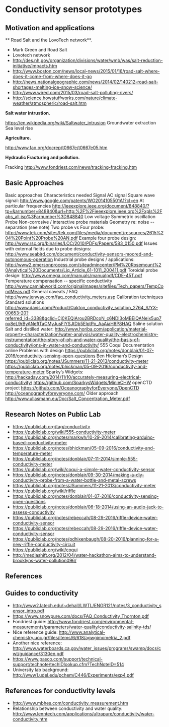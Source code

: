 # Conductivity sensor prototypes

## Motivation and applications

** Road Salt and the LovoTech network**. 

- Mark Green and Road Salt
- Lovotech network
- http://des.nh.gov/organization/divisions/water/wmb/was/salt-reduction-initiative/impacts.htm
- http://www.boston.com/news/local-news/2015/01/16/road-salt-where-does-it-come-from-where-does-it-go
- http://news.nationalgeographic.com/news/2014/02/140212-road-salt-shortages-melting-ice-snow-science/
- http://www.wired.com/2015/03/road-salt-polluting-rivers/
- http://science.howstuffworks.com/nature/climate-weather/atmospheric/road-salt.htm

**Salt water intrustion.**

https://en.wikipedia.org/wiki/Saltwater_intrusion
Groundwater extraction
Sea level rise


**Agriculture.**

http://www.fao.org/docrep/t0667e/t0667e05.htm


**Hydraulic Fracturing and pollution.**

Fracking http://www.fondriest.com/news/tracking-fracking.htm


## Basic Approaches

Basic approaches
Characteristics needed
Signal
AC signal
Square wave signal: http://www.google.com/patents/WO2014105501A1?cl=en
At particular frequencies
http://ieeexplore.ieee.org/document/848840/?tp=&arnumber=848840&url=http:%2F%2Fieeexplore.ieee.org%2Fxpls%2Fabs_all.jsp%3Farnumber%3D848840
Low voltage
Symmetric oscillation
Probe
Non-corrosive / interactive probe materials
Geometry re: noise -- separation (see note)
Two probe vs Four probe: http://www.tek.com/sites/tek.com/files/media/document/resources/2615%204%20Point%20Probe%20AN.pdf
Example four probe design: http://www.rsc.org/binaries/LOC/2010/PDFs/Papers/583_0150.pdf
Issues with external fields due to probe designs: http://www.seabird.com/document/conductivity-sensors-moored-and-autonomous-operation
Industrial probe designs / applications: http://www2.emersonprocess.com/siteadmincenter/PM%20Rosemount%20Analytical%20Documents/Liq_Article_61-1011_200411.pdf
Toroidal probe design: http://www.omega.com/manuals/manualpdf/CDE-45T.pdf
Temperature compensation -- specific conductivity
http://www.camlabworld.com/originalimages/sitefiles/Tech_papers/TempCondMeas.pdf
General caveats / FAQ
http://www.jenway.com/faq_conductivity_meters.asp
Calibration techniques
Standard solutions
http://www.davis.com/Product/Oakton_conductivity_solution_2764_S/YX-00653-20?referred_id=3388&gclid=Cj0KEQiArou2BRDcoN_c6NDI3oMBEiQANeix5up7px8eL9rByANeftTaCMyJusFlYSJtDb5ElptPo_AaAiaH8P8HAQ
Saline solution
Salt and distilled water: http://www.horiba.com/application/material-property-characterization/water-analysis/water-quality-electrochemistry-instrumentation/the-story-of-ph-and-water-quality/the-basis-of-conductivity/ions-in-water-and-conductivity/
555
Coqui
Documentation online
Problems with design
https://publiclab.org/notes/donblair/01-07-2016/conductivity-sensing-open-questions
Ben Hickman’s Design
https://publiclab.org/notes/JSummers/11-21-2013/conductivity-meter
https://publiclab.org/notes/bhickman/05-09-2016/conductivity-and-temperature-meter
Sparky’s Widgets: 
http://hackaday.com/2014/11/10/accurately-measuring-electrical-conductivity/
https://github.com/SparkysWidgets/MinieCHW
openCTD project
https://github.com/OceanographyforEveryone/OpenCTD
http://oceanographyforeveryone.com/
Older approach
http://www.ullasmann.eu/Doc/Salt_Concentration_Meter.pdf



## Research Notes on Public Lab

- https://publiclab.org/tag/conductivity
- https://publiclab.org/wiki/555-conductivity-meter
- https://publiclab.org/notes/markwh/10-29-2014/calibrating-arduino-based-conductivity-meter
- https://publiclab.org/notes/bhickman/05-09-2016/conductivity-and-temperature-meter
- https://publiclab.org/notes/donblair/07-11-2014/simple-555-conductivity-meter
- https://publiclab.org/wiki/coqui-a-simple-water-conductivity-sensor
- https://publiclab.org/notes/donblair/09-30-2014/making-a-diy-conductivity-probe-from-a-water-bottle-and-metal-screws
- https://publiclab.org/notes/JSummers/11-21-2013/conductivity-meter
- https://publiclab.org/wiki/riffle
- https://publiclab.org/notes/donblair/01-07-2016/conductivity-sensing-open-questions
- https://publiclab.org/notes/donblair/06-18-2014/using-an-audio-jack-to-assess-conductivity
- https://publiclab.org/notes/rebeccah/08-29-2016/riffle-device-water-conductivity-sensor
- https://publiclab.org/notes/rebeccah/08-29-2016/riffle-device-water-conductivity-sensor
- https://publiclab.org/notes/pdhixenbaugh/08-20-2016/planning-for-a-new-riffle-conductivity-circuit
- https://publiclab.org/wiki/coqui
- http://mediashift.org/2012/04/water-hackathon-aims-to-understand-brooklyns-water-pollution096/


## References

## Guides to conductivity

- http://www2.latech.edu/~dehall/LWTL/ENGR121/notes/3_conductivity_sensor_intro.pdf
- https://www.snowpure.com/docs/FAQ_Conductivity_Thornton.pdf
- Fondriest guide: http://www.fondriest.com/environmental-measurements/parameters/water-quality/conductivity-salinity-tds/
- Nice reference guide: http://www.analytical-chemistry.uoc.gr/files/items/6/618/agwgimometria_2.pdf
- Another nice reference: http://www.waterboards.ca.gov/water_issues/programs/swamp/docs/cwt/guidance/3130en.pdf
- https://www.pasco.com/support/technical-support/technote/techIDlookup.cfm?TechNoteID=514
- University lab background: http://www1.udel.edu/pchem/C446/Experiments/exp4.pdf

## References for conductivity levels

- http://www.mbhes.com/conductivity_measurement.htm
- Relationship between conductivity and water quality: http://www.lenntech.com/applications/ultrapure/conductivity/water-conductivity.htm



